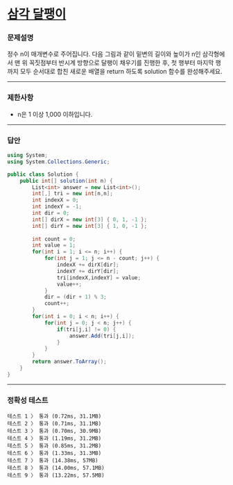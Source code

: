 # <a href="https://school.programmers.co.kr/learn/courses/30/lessons/68645">삼각 달팽이</a>

### 문제설명

정수 n이 매개변수로 주어집니다. 다음 그림과 같이 밑변의 길이와 높이가 n인 삼각형에서 맨 위 꼭짓점부터 반시계 방향으로 달팽이 채우기를 진행한 후, 첫 행부터 마지막 행까지 모두 순서대로 합친 새로운 배열을 return 하도록 solution 함수를 완성해주세요.

***

### 제한사항

 - n은 1 이상 1,000 이하입니다.

***

### 답안
``` csharp
using System;
using System.Collections.Generic;

public class Solution {
    public int[] solution(int n) {
        List<int> answer = new List<int>();
        int[,] tri = new int[n,n];
        int indexX = 0;
        int indexY = -1;
        int dir = 0;
        int[] dirX = new int[3] { 0, 1, -1 };
        int[] dirY = new int[3] { 1, 0, -1 };
        
        int count = 0;
        int value = 1;
        for(int i = 1; i <= n; i++) {
            for(int j = 1; j <= n - count; j++) {
                indexX += dirX[dir];
                indexY += dirY[dir];
                tri[indexX,indexY] = value;
                value++;
            }
            dir = (dir + 1) % 3;
            count++;
        }
        for(int i = 0; i < n; i++) {
            for(int j = 0; j < n; j++) {
                if(tri[j,i] != 0) {
                    answer.Add(tri[j,i]);
                }
            }
        }
        return answer.ToArray();
    }
}
```

***

### 정확성 테스트
```
테스트 1 〉	통과 (0.72ms, 31.1MB)
테스트 2 〉	통과 (0.71ms, 31.1MB)
테스트 3 〉	통과 (0.70ms, 30.9MB)
테스트 4 〉	통과 (1.19ms, 31.2MB)
테스트 5 〉	통과 (0.85ms, 31.2MB)
테스트 6 〉	통과 (1.33ms, 31.3MB)
테스트 7 〉	통과 (14.38ms, 57MB)
테스트 8 〉	통과 (14.00ms, 57.1MB)
테스트 9 〉	통과 (13.22ms, 57.5MB)
```